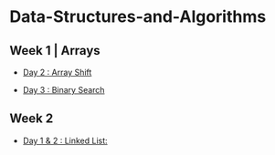 # Data-Structures-and-Algorithms

## Week 1 | Arrays

- [Day 2 : Array Shift](./assets/README/ArrayShift_README.md)

- [Day 3 : Binary Search](./assets/README/BinarySearch_README.md)

## Week 2

- [Day 1 & 2 : Linked List:](./assets/README/LinkedList_README.md)


